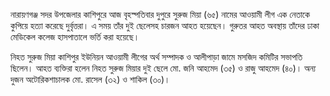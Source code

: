 নারায়ণগঞ্জ সদর উপজেলার কাশিপুরে আজ বৃহস্পতিবার দুপুরে সুরুজ মিয়া (৬৫) নামের আওয়ামী লীগ এক নেতাকে কুপিয়ে হত্যা করেছে দুর্বৃত্তরা। এ সময় তাঁর দুই ছেলেসহ চারজন আহত হয়েছেন। গুরুতর আহত অবস্থায় তাঁদের ঢাকা মেডিকেল কলেজ হাসপাতালে ভর্তি করা হয়েছে।

নিহত সুরুজ মিয়া কাশিপুর ইউনিয়ন আওয়ামী লীগের অর্থ সম্পাদক ও আলীপাড়া জামে মসজিদ কমিটির সভাপতি ছিলেন। আহত ব্যক্তিরা হলেন নিহত সুরুজ মিয়ার দুই ছেলে মো. জনি আহমেদ (৩৫) ও রাজু আহমেদ (৪০)। অন্য দুজন অটোরিকশাচালক মো. রাসেল (৩২) ও শাকিল (৩০)।
